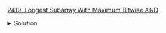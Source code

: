 [2419. Longest Subarray With Maximum Bitwise AND](https://leetcode.com/contest/weekly-contest-312/problems/longest-subarray-with-maximum-bitwise-and/)

<details><summary>Solution</summary>

![](https://github.com/archishmanghos/code-images/blob/master/Leetcode/2419.png)

</details>
